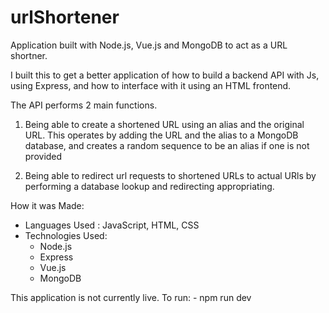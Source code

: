 # urlShortener


Application built with Node.js, Vue.js and MongoDB to act as a URL shortner. 


I built this to get a better application of how to build a backend API with Js, using Express, and how to interface with it using an HTML frontend. 

The API performs 2 main functions. 
1. Being able to create a shortened URL using an alias and the original URL. This operates by adding the URL and the alias to a MongoDB database, and creates a random sequence to be an alias if one is not provided

2. Being able to redirect url requests to shortened URLs to actual URls by performing a database lookup and redirecting appropriating. 


How it was Made:

- Languages Used : JavaScript, HTML, CSS
- Technologies Used:
    - Node.js
    - Express
    - Vue.js
    - MongoDB


This application is not currently live.
To run:
	- npm run dev
